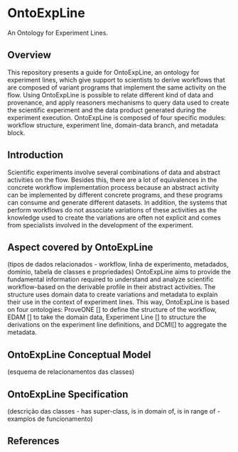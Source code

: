 # OntoExpLine
An Ontology for Experiment Lines.

## Overview

This repository presents a guide for OntoExpLine, an ontology for experiment lines, which give support to scientists to derive workflows that are composed of variant programs that implement the same activity on the flow.
Using OntoExpLine is possible to relate different kind of data and provenance, and apply reasoners mechanisms to query data used to create the scientific experiment and the data product generated during the experiment execution. OntoExpLine is composed of four specific modules: workflow structure, experiment line, domain-data branch, and metadata block.


## Introduction

Scientific experiments involve several combinations of data and abstract activities on the flow. Besides this, there are a lot of equivalences in the concrete workflow implementation process because an abstract activity can be implemented by different concrete programs, and these programs can consume and generate different datasets. In addition, the systems that perform workflows do not associate variations of these activities as the knowledge used to create the variations are often not explicit and comes from specialists involved in the development of the experiment.

## Aspect covered by OntoExpLine
(tipos de dados relacionados - workflow, linha de experimento, metadados, domínio, tabela de classes e propriedades)
OntoExpLine aims to provide the fundamental information required to understand and analyze scientific workflow-based on the derivable profile in their abstract activities. The structure uses domain data to create variations and metadata to explain their use in the context of experiment lines. This way, OntoExpLine is based on four ontologies: ProveONE [] to define the structure of the workflow, EDAM [] to take the domain data, Experiment Line [] to structure the derivations on the experiment line definitions, and DCMI[] to aggregate the metadata. 

## OntoExpLine Conceptual Model 
(esquema de relacionamentos das classes)
## OntoExpLine Specification
(descrição das classes - has super-class, is in domain of, is in range of - examplos de funcionamento)

## References
